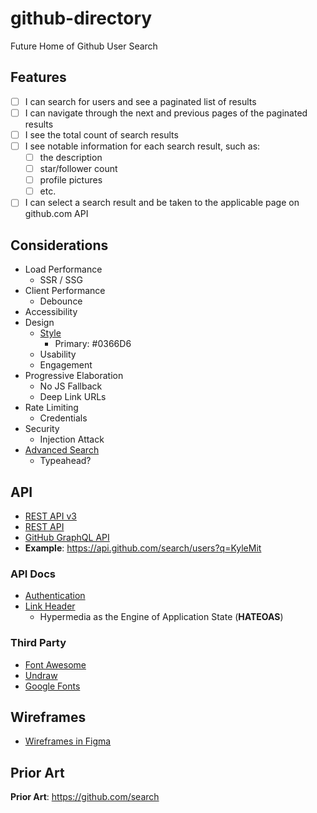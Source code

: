 # github-directory

Future Home of Github User Search


## Features

* [ ] I can search for users and see a paginated list of results
* [ ] I can navigate through the next and previous pages of the paginated results
* [ ] I see the total count of search results
* [ ] I see notable information for each search result, such as:
  * [ ] the description
  * [ ] star/follower count
  * [ ] profile pictures
  * [ ] etc.
* [ ] I can select a search result and be taken to the applicable page on github.com API

## Considerations

* Load Performance
  * SSR / SSG
* Client Performance
  * Debounce
* Accessibility
* Design
  * [Style](https://primer.style/css/)
    * Primary: #0366D6
  * Usability
  * Engagement
* Progressive Elaboration
  * No JS Fallback
  * Deep Link URLs
* Rate Limiting
  * Credentials
* Security
  * Injection Attack
* [Advanced Search](https://docs.github.com/en/github/searching-for-information-on-github/searching-users#search-only-users-or-organizations)
  * Typeahead?

## API

* [REST API v3](https://developer.github.com/v3/search/)
* [REST API](https://docs.github.com/en/rest/reference/search)
* [GitHub GraphQL API](https://docs.github.com/en/graphql)
* **Example**: https://api.github.com/search/users?q=KyleMit

### API Docs

* [Authentication](https://docs.github.com/en/rest/overview/other-authentication-methods#via-oauth-and-personal-access-tokens)
* [Link Header](https://developer.github.com/v3/#link-header)
  * Hypermedia as the Engine of Application State (**HATEOAS**)

### Third Party

* [Font Awesome](https://fontawesome.com/)
* [Undraw](https://undraw.co/)
* [Google Fonts](https://fonts.google.com/)

## Wireframes

* [Wireframes in Figma](https://www.figma.com/file/ROlxCsfRdOdYPJpQEs0aeB/Github-Directory)

## Prior Art

**Prior Art**: https://github.com/search
